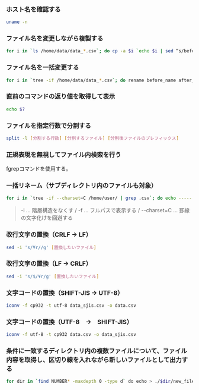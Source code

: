 ### ホスト名を確認する

``` sh
uname -n
```

### ファイル名を変更しながら複製する

``` sh
for i in `ls /home/data/data_*.csv`; do cp -a $i `echo $i | sed “s/beforetxt/aftertxt/g”`; done
```

### ファイル名を一括変更する
``` sh
for i in `tree -if /home/data/data_*.csv`; do rename before_name after_name $i; done
```

### 直前のコマンドの返り値を取得して表示

``` sh
echo $?
```

### ファイルを指定行数で分割する

``` sh
split -l [分割する行数] [分割するファイル] [分割後ファイルのプレフィックス]
```

### 正規表現を無視してファイル内検索を行う

fgrepコマンドを使用する。

### 一括リネーム（サブディレクトリ内のファイルも対象）

``` sh
for i in `tree -if --charset=C /home/user/ | grep .csv`; do echo ----- $i -----; rename before_text after_text $i; done 
```
> -i ... 階層構造をなくす / -f ... フルパスで表示する / --charset=C ... 罫線の文字化けを回避する

### 改行文字の置換（CRLF → LF）

``` sh
sed -i 's/¥r//g' [置換したいファイル]
```

### 改行文字の置換（LF → CRLF）

``` sh
sed -i 's/$/¥r/g' [置換したいファイル]
```

### 文字コードの置換（SHIFT-JIS → UTF-8）

``` sh
iconv -f cp932 -t utf-8 data_sjis.csv -o data.csv
```

### 文字コードの置換（UTF-8　→　SHIFT-JIS）

``` sh
iconv -f utf-8 -t cp932 data.csv -o data_sjis.csv
```

### 条件に一致するディレクトリ内の複数ファイルについて、ファイル内容を取得し、区切り線を入れながら新しいファイルとして出力する

``` sh
for dir in `find NUMBER* -maxdepth 0 -type d` do echo > ./$dir/new_file_name_$dir.log; for i in `tree -if /log_directory/$dir/ | grep .log`; do echo -------- $i -------- >> ./$dir/new_file_name_$dir.log; cat $i | grep -e WARNING: -e ERROR: >> new_file_name_$dir.log; echo >> new_file_name_$dir.log; done; done;

```
